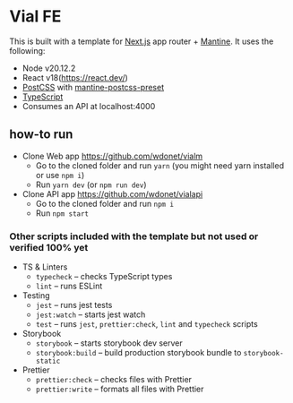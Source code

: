 # Vial FE

This is built with a template for [Next.js](https://nextjs.org/) app router + [Mantine](https://mantine.dev/).
It uses the following:

- Node v20.12.2
- React v18(https://react.dev/)
- [PostCSS](https://postcss.org/) with [mantine-postcss-preset](https://mantine.dev/styles/postcss-preset)
- [TypeScript](https://www.typescriptlang.org/)
- Consumes an API at localhost:4000

## how-to run
- Clone Web app https://github.com/wdonet/vialm
  - Go to the cloned folder and run `yarn` (you might need yarn installed or use `npm i`)
  - Run `yarn dev` (or `npm run dev`)
- Clone API app https://github.com/wdonet/vialapi
  - Go to the cloned folder and run `npm i`
  - Run `npm start`

### Other scripts included with the template but not used or verified 100% yet

- TS & Linters
  - `typecheck` – checks TypeScript types
  - `lint` – runs ESLint
- Testing
  - `jest` – runs jest tests
  - `jest:watch` – starts jest watch
  - `test` – runs `jest`, `prettier:check`, `lint` and `typecheck` scripts
- Storybook
  - `storybook` – starts storybook dev server
  - `storybook:build` – build production storybook bundle to `storybook-static`
- Prettier
  - `prettier:check` – checks files with Prettier
  - `prettier:write` – formats all files with Prettier
